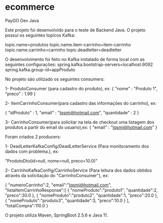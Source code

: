 # ecommerce
PayGO Dev Java

Este projeto foi desenvolvido para o teste de Backend Java. 
O projeto possui os seguintes topicos Kafka:


topic.name=produtos
topic.name.item-carrinho=item-carrinho
topic.name.carrinho=carrinho
topic.deadletter=deadletter

O desenvolvimento foi feito no Kafka instalado de forma local com as seguintes configurações:
spring.kafka.bootstrap-servers=localhost:9092
spring.kafka.group-id=appProduto

No projeto são utilizado os seguintes consumers:

1- ProdutoConsumer (para cadastro do produto), ex:
{
"nome" : "Produto 1",
"preco" : 1.99
}

2- ItemCarrinhoConsumer(para cadastro das informações do carrinho), ex:

{
"idProduto" : 1,
"email" : "lqsmj@hotmail.com",
"quantidade" : 2
}

3- CarrinhoConsumer(para solicitar na tela de checkout uma listagem dos produtos a partir do email do usuario),ex:
{
"email" : "lqsmj@hotmail.com"
}


Foram criados 2 producers:

1- DeadLetterKafkaConfig/DeadLetterService (Para monitoramento dos dados com problema.), ex:

"ProdutoDto(id=null, nome=null, preco=10.0)"



2- CarrinhoKafkaConfig/CarrinhoService (Para leitura dos dados obtidos através da solicitação do "CarrinhoConsumer"), ex:

{
"numeroCarrinho":2,
"email":"lqsmj@hotmail.com",
"listaItemCarrinhoResponse":[
{
"nomeProduto":"produto1",
"quantidade":2,
"preco":30.0
},
{
"nomeProduto":"produto2",
"quantidade":1,
"preco":20.0
},
{
"nomeProduto":"produto3",
"quantidade":3,
"preco":10.0
}
],
"totalCompra":110.0
}

O projeto utiliza Maven, SpringBoot 2.5.6 e Java 11.
